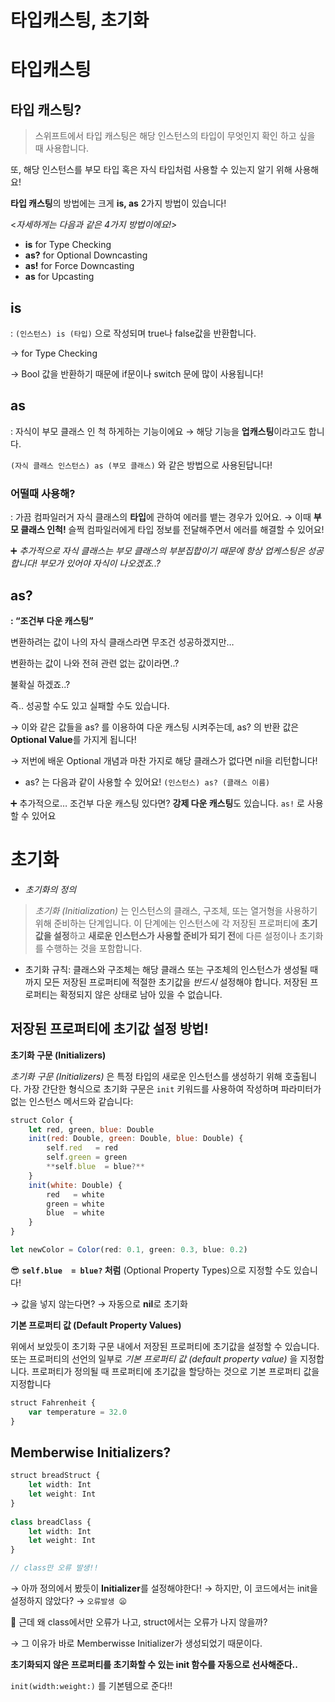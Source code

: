 # 타입캐스팅, 초기화

# 타입캐스팅

## 타입 캐스팅?

> 스위프트에서 타입 캐스팅은 해당 인스턴스의 타입이 무엇인지 확인 하고 싶을 때 사용합니다.
> 

또, 해당 인스턴스를 부모 타입 혹은 자식 타입처럼 사용할 수 있는지 알기 위해 사용해요!

**타입 캐스팅**의 방법에는 크게 **is, as** 2가지 방법이 있습니다!

<*자세하게는 다음과 같은 4가지 방법이에요!>*

- **is** for Type Checking
- **as?** for Optional Downcasting
- **as!** for Force Downcasting
- **as** for Upcasting

## is

: `(인스턴스) is (타입)` 으로 작성되며 true나 false값을 반환합니다. 

→ for Type Checking

→ Bool 값을 반환하기 때문에 if문이나 switch 문에 많이 사용됩니다!

## as

: 자식이 부모 클래스 인 척 하게하는 기능이에요
→ 해당 기능을 **업캐스팅**이라고도 합니다.

`(자식 클래스 인스턴스) as (부모 클래스)` 와 같은 방법으로 사용된답니다!

### 어떨때 사용해?

: 가끔 컴파일러거 자식 클래스의 **타입**에 관하여 에러를 뱉는 경우가 있어요.
→ 이때 **부모 클래스 인척!** 슬쩍 컴파일러에게 타입 정보를 전달해주면서 에러를 해결할 수 있어요!

➕ *추가적으로 자식 클래스는 부모 클래스의 부분집합이기 때문에 항상 업케스팅은 성공합니다!
부모가 있어야 자식이 나오겠죠..?*

## as?

**: “조건부 다운 캐스팅”** 

변환하려는 값이 나의 자식 클래스라면 무조건 성공하겠지만…

변환하는 값이 나와 전혀 관련 없는 값이라면..?

불확실 하겠죠..?

즉.. 성공할 수도 있고 실패할 수도 있습니다.

→ 이와 같은 값들을 as? 를 이용하여 다운 캐스팅 시켜주는데, 
as? 의 반환 값은 **Optional Value**를 가지게 됩니다!

→ 저번에 배운 Optional 개념과 마찬 가지로 해당 클래스가 없다면
nil을 리턴합니다!

- as? 는 다음과 같이 사용할 수 있어요!
`(인스턴스) as? (클래스 이름)`

➕ 추가적으로… 
조건부 다운 캐스팅 있다면?
**강제 다운 캐스팅**도 있습니다. `as!` 로 사용할 수 있어요

# 초기화

- *초기화의 정의*

> *초기화 (Initialization)* 는 인스턴스의 클래스, 구조체, 또는 열거형을 사용하기 위해 준비하는 단계입니다. 이 단계에는 인스턴스에 각 저장된 프로퍼티에 **초기값을 설정**하고 **새로운 인스턴스가 사용할 준비가 되기 전**에 다른 설정이나 초기화를 수행하는 것을 포함합니다.
> 

- 초기화 규칙: 클래스와 구조체는 해당 클래스 또는 구조체의 인스턴스가 생성될 때까지 모든 저장된 프로퍼티에 적절한 초기값을 *반드시* 설정해야 합니다. 
저장된 프로퍼티는 확정되지 않은 상태로 남아 있을 수 없습니다.

## 저장된 프로퍼티에 초기값 설정 방법!

**초기화 구문 (Initializers)**

*초기화 구문 (Initializers)* 은 특정 타입의 새로운 인스턴스를 생성하기 위해 호출됩니다. 가장 간단한 형식으로 초기화 구문은 `init` 키워드를 사용하여 작성하며 파라미터가 없는 인스턴스 메서드와 같습니다:

```jsx
struct Color {
    let red, green, blue: Double
    init(red: Double, green: Double, blue: Double) {
        self.red   = red
        self.green = green
        **self.blue  = blue?**
    }
    init(white: Double) {
        red   = white
        green = white
        blue  = white
    }
}

let newColor = Color(red: 0.1, green: 0.3, blue: 0.2)
```

😎 **`self.blue  = blue?`  처럼** (Optional Property Types)으로 지정할 수도 있습니다!

→ 값을 넣지 않는다면? → 자동으로 **nil**로 초기화

**기본 프로퍼티 값 (Default Property Values)**

위에서 보았듯이 초기화 구문 내에서 저장된 프로퍼티에 초기값을 설정할 수 있습니다. 또는 프로퍼티의 선언의 일부로 *기본 프로퍼티 값 (default property value)* 을 지정합니다. 프로퍼티가 정의될 때 프로퍼티에 초기값을 할당하는 것으로 기본 프로퍼티 값을 지정합니다

```jsx
struct Fahrenheit {
    var temperature = 32.0
}
```

## ****Memberwise Initializers?****

```jsx
struct breadStruct {
    let width: Int
    let weight: Int
}
 
class breadClass {              
    let width: Int
    let weight: Int
}

// class만 오류 발생!!
```

→ 아까 정의에서 봤듯이 ****Initializer****를 설정해야한다!
→ 하지만, 이 코드에서는 init을 설정하지 않았다? → `오류발생 😦`

🥸 근데 왜 class에서만 오류가 나고, struct에서는 오류가 나지 않을까?

→ 그 이유가 바로 Memberwisse Initializer가 생성되었기 때문이다.

**초기화되지 않은 프로퍼티를 초기화할 수 있는 init 함수를 자동으로 선사해준다..**

`init(width:weight:)` 를 기본템으로 준다!!